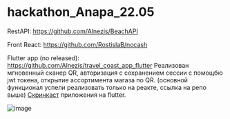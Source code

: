 # hackathon_Anapa_22.05

RestAPI: https://github.com/Alnezis/BeachAPI

Front React: https://github.com/RostislaB/nocash

Flutter app (no released): https://github.com/Alnezis/travel_coast_app_flutter
Реализован мгновенный сканер QR, авторизация с сохранением сессии с помощбю jwt токена, открытие ассортимента магаза по QR. (основной функционал успели реализовать только на реакте, ссылка на репо выше)
[Скринкаст](https://transfiles.ru/5ok8q) приложения на flutter.

![image](https://user-images.githubusercontent.com/56168421/169694025-ec2ee4c3-75c8-4eed-a594-6aa11868d40f.png)




